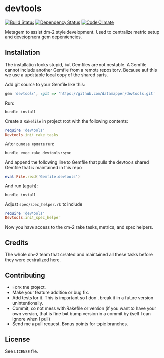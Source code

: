 devtools
========

[![Build Status](https://secure.travis-ci.org/datamapper/devtools.png?branch=master)](http://travis-ci.org/datamapper/devtools)
[![Dependency Status](https://gemnasium.com/datamapper/devtools.png)](https://gemnasium.com/datamapper/devtools)
[![Code Climate](https://codeclimate.com/github/datamapper/devtools.png)](https://codeclimate.com/github/datamapper/devtools)

Metagem to assist dm-2 style development.
Used to centralize metric setup and development gem dependencies.

Installation
------------

The installation looks stupid, but Gemfiles are not nestable. A Gemfile cannot include another Gemfile from
a remote repository. Because auf this we use a updatable local copy of the shared parts.

Add git source to your Gemfile like this:

```ruby
gem 'devtools', :git => 'https://github.com/datamapper/devtools.git'
```

Run:
```
bundle install
```

Create a `Rakefile` in project root with the following contents:

```ruby
require 'devtools'
Devtools.init_rake_tasks
```

After `bundle update` run:

```
bundle exec rake devtools:sync
```

And append the following line to Gemfile that pulls the devtools shared Gemfile
that is maintained in this repo

```ruby
eval File.read('Gemfile.devtools')
```

And run (again):
```
bundle install
```

Adjust `spec/spec_helper.rb` to include

```ruby
require 'devtools'
Devtools.init_spec_helper
```

Now you have access to the dm-2 rake tasks, metrics, and spec helpers.

Credits
-------

The whole dm-2 team that created and maintained all these tasks before they were centralized here.

Contributing
-------------

* Fork the project.
* Make your feature addition or bug fix.
* Add tests for it. This is important so I don't break it in a
  future version unintentionally.
* Commit, do not mess with Rakefile or version
  (if you want to have your own version, that is fine but bump version in a commit by itself I can ignore when I pull)
* Send me a pull request. Bonus points for topic branches.

License
-------

See `LICENSE` file.
